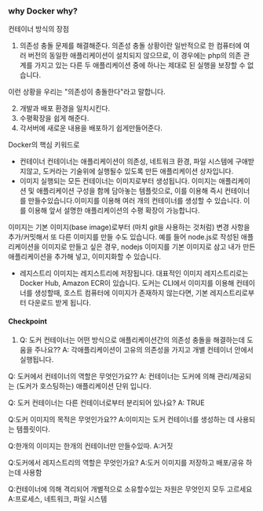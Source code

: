 ### why Docker why?

컨테이너 방식의 장점

1. 의존성 충돌 문제를 해결해준다.
   의존성 충돌 상황이란 일반적으로 한 컴퓨터에 여러 버전의 동일한 애플리케이션이 설치되지 않으므로, 이 경우에는 php의 의존 관계를 가지고 있는 다른 두 애플리케이션 중에 하나는 제대로 된 실행을 보장할 수 없습니다.

이런 상황을 우리는 "의존성이 충돌한다"라고 말합니다.

2. 개발과 배포 환경을 일치시킨다.
3. 수평확장을 쉽게 해준다.
4. 각서버에 새로운 내용을 배포하기 쉽게만들어준다.

Docker의 핵심 키워드로

- 컨테이너
  컨테이너는 애플리케이션이 의존성, 네트워크 환경, 파일 시스템에 구애받지않고, 도커라는 기술위에 실행될수 있도록 만든 애플리케이션 상자입니다.
- 이미지
  실행되는 모든 컨테이너는 이미지로부터 생성됩니다. 이미지는 애플리케이션 및 애플리케이션 구성을 함께 담아놓는 템플릿으로, 이를 이용해 즉시 컨테이너를 만들수있습니다.이미지를 이용해 여러 개의 컨테이너를 생성할 수 있습니다. 이를 이용해 앞서 설명한 애플리케이션의 수평 확장이 가능합니다.

이미지는 기본 이미지(base image)로부터 (마치 git을 사용하는 것처럼) 변경 사항을 추가/커밋해서 또 다른 이미지를 만들 수도 있습니다. 예를 들어 node.js로 작성된 애플리케이션을 이미지로 만들고 싶은 경우, nodejs 이미지를 기본 이미지로 삼고 내가 만든 애플리케이션을 추가해 넣고, 이미지화할 수 있습니다.

- 레지스트리
  이미지는 레지스트리에 저장됩니다. 대표적인 이미지 레지스트리로는 Docker Hub, Amazon ECR이 있습니다. 도커는 CLI에서 이미지를 이용해 컨테이너를 생성할때, 호스트 컴퓨터에 이미지가 존재하지 않는다면, 기본 레지스트리로부터 다운로드 받게 됩니다.

#### Checkpoint

1. Q: 도커 컨테이너는 어떤 방식으로 애플리케이션간의 의존성 충돌을 해결하는데 도움을 주나요??
   A: 각애플리케이션이 고유의 의존성을 가지고 개별 컨테이너 안에서 실행됩니다.

Q: 도커에서 컨테이너의 역할은 무엇인가요??
A: 컨테이너는 도커에 의해 관리/제공되는 (도커가 호스팅하는) 애플리케이션 단위 입니다.

Q: 도커 컨테이너는 다른 컨테이너로부터 분리되어 있나요?
A: TRUE

Q:도커 이미지의 목적은 무엇인가요??
A:이미지는 도커 컨테이너를 생성하는 데 사용되는 템플릿이다.

Q:한개의 이미지는 한개의 컨테이너만 만들수있따.
A:거짓

Q:도커에서 레지스트리의 역할은 무엇인가요?
A:도커 이미지를 저장하고 배포/공유 하는데 사용함

Q:컨테이너에 의해 격리되어 개별적으로 소유할수있는 자원은 무엇인지 모두 고르세요
A:프로세스, 네트워크, 파일 시스템
